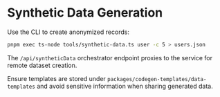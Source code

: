 # Synthetic Data Generation

Use the CLI to create anonymized records:

```bash
pnpm exec ts-node tools/synthetic-data.ts user -c 5 > users.json
```

The `/api/syntheticData` orchestrator endpoint proxies to the service for remote dataset creation.

Ensure templates are stored under `packages/codegen-templates/data-templates` and avoid sensitive information when sharing generated data.
